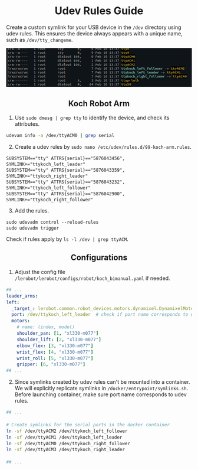 # <div align="center"> Udev Rules Guide </div>

Create a custom symlink for your USB device in the `/dev` directory using udev rules.
This ensures the device always appears with a unique name, such as `/dev/tty_changeme`.

![alt text](<tty.png>)

##  <div align="center"> Koch Robot Arm </div>

1. Use `sudo dmesg | grep tty` to identify the device, and check its attributes.

  ```sh
  udevam info -a /dev/ttyACM0 | grep serial
  ```

2. Create a udev rules by `sudo nano /etc/udev/rules.d/99-koch-arm.rules`.
   
  ```rules
  SUBSYSTEM=="tty" ATTRS{serial}=="5876043456", SYMLINK+="ttykoch_left_leader"
  SUBSYSTEM=="tty" ATTRS{serial}=="5876043359", SYMLINK+="ttykoch_right_leader"
  SUBSYSTEM=="tty" ATTRS{serial}=="5876043232", SYMLINK+="ttykoch_left_follower"
  SUBSYSTEM=="tty" ATTRS{serial}=="5876042900", SYMLINK+="ttykoch_right_follower"
  ```

3. Add the rules.
   
  ```rules
  sudo udevadm control --reload-rules
  sudo udevadm trigger
  ```

  Check if rules apply by `ls -l /dev | grep ttyACM`.
 
##  <div align="center"> Configurations </div>

1. Adjust the config file `/lerobot/lerobot/configs/robot/koch_bimanual.yaml` if needed.

  ```yaml
  ## ...
  leader_arms:
  left:
    _target_: lerobot.common.robot_devices.motors.dynamixel.DynamixelMotorsBus
    port: /dev/ttykoch_left_leader  # check if port name corresponds to udev rules
    motors:
      # name: (index, model)
      shoulder_pan: [1, "xl330-m077"]
      shoulder_lift: [2, "xl330-m077"]
      elbow_flex: [3, "xl330-m077"]
      wrist_flex: [4, "xl330-m077"]
      wrist_roll: [5, "xl330-m077"]
      gripper: [6, "xl330-m077"]
  ## ...
  ```

2. Since symlinks created by udev rules can't be mounted into a container.
  We will explicitly replicate symlinks in `/docker/entrypoint/symlinks.sh`.
  Before launching container, make sure port name corresponds to udev rules.

  ```sh
  ## ...
  
  # Create symlinks for the serial ports in the docker container
  ln -sf /dev/ttyACM2 /dev/ttykoch_left_follower
  ln -sf /dev/ttyACM1 /dev/ttykoch_left_leader
  ln -sf /dev/ttyACM0 /dev/ttykoch_right_follower
  ln -sf /dev/ttyACM3 /dev/ttykoch_right_leader
  
  ## ...
  ```